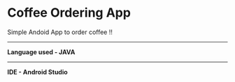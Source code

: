 # Coffee Ordering App
Simple Andoid App to order coffee !!
****
**Language used - JAVA**
****
**IDE - Android Studio**

